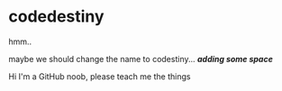 # codedestiny
hmm..

maybe we should change the name to codestiny...
***adding some space***


Hi I'm a GitHub noob, please teach me the things
